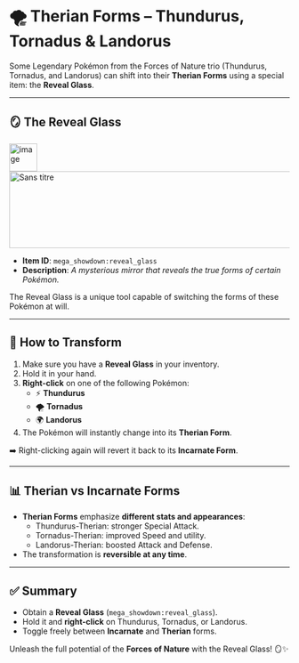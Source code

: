# 🌪️ Therian Forms – Thundurus, Tornadus & Landorus

Some Legendary Pokémon from the Forces of Nature trio (Thundurus, Tornadus, and Landorus) can shift into their **Therian Forms** using a special item: the **Reveal Glass**.

---

## 🪞 The Reveal Glass
<img width="50" height="50" alt="image" src="https://github.com/user-attachments/assets/53d73265-51ff-43a4-85b3-066dcbd729d9" />

<img width="1064" height="138" alt="Sans titre" src="https://github.com/user-attachments/assets/159d9253-4e5c-4d6f-8cbb-5a54db2de1f3" />


- **Item ID**: `mega_showdown:reveal_glass`  
- **Description**: *A mysterious mirror that reveals the true forms of certain Pokémon.*  

The Reveal Glass is a unique tool capable of switching the forms of these Pokémon at will.

---

## 🔄 How to Transform

1. Make sure you have a **Reveal Glass** in your inventory.  
2. Hold it in your hand.  
3. **Right-click** on one of the following Pokémon:
   - ⚡ **Thundurus**
   - 🌪️ **Tornadus**
   - 🌍 **Landorus**
4. The Pokémon will instantly change into its **Therian Form**.  

➡️ Right-clicking again will revert it back to its **Incarnate Form**.

---

## 📊 Therian vs Incarnate Forms

- **Therian Forms** emphasize **different stats and appearances**:
  - Thundurus-Therian: stronger Special Attack.  
  - Tornadus-Therian: improved Speed and utility.  
  - Landorus-Therian: boosted Attack and Defense.  
- The transformation is **reversible at any time**.

---

## ✅ Summary

- Obtain a **Reveal Glass** (`mega_showdown:reveal_glass`).  
- Hold it and **right-click** on Thundurus, Tornadus, or Landorus.  
- Toggle freely between **Incarnate** and **Therian** forms.  

Unleash the full potential of the **Forces of Nature** with the Reveal Glass! 🪞✨
